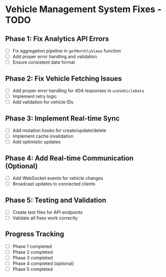 # Vehicle Management System Fixes - TODO

## Phase 1: Fix Analytics API Errors

- [ ] Fix aggregation pipeline in `getMonthlyViews` function
- [ ] Add proper error handling and validation
- [ ] Ensure consistent data format

## Phase 2: Fix Vehicle Fetching Issues

- [ ] Add proper error handling for 404 responses in `useVehicleData`
- [ ] Implement retry logic
- [ ] Add validation for vehicle IDs

## Phase 3: Implement Real-time Sync

- [ ] Add mutation hooks for create/update/delete
- [ ] Implement cache invalidation
- [ ] Add optimistic updates

## Phase 4: Add Real-time Communication (Optional)

- [ ] Add WebSocket events for vehicle changes
- [ ] Broadcast updates to connected clients

## Phase 5: Testing and Validation

- [ ] Create test files for API endpoints
- [ ] Validate all fixes work correctly

## Progress Tracking

- [ ] Phase 1 completed
- [ ] Phase 2 completed
- [ ] Phase 3 completed
- [ ] Phase 4 completed (optional)
- [ ] Phase 5 completed
